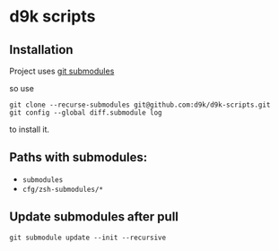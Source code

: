 # d9k scripts

## Installation

Project uses [git submodules](https://git-scm.com/book/en/v2/Git-Tools-Submodules)

so use

```
git clone --recurse-submodules git@github.com:d9k/d9k-scripts.git
git config --global diff.submodule log
```

to install it.

## Paths with submodules:

* `submodules`
* `cfg/zsh-submodules/*`

## Update submodules after pull

```
git submodule update --init --recursive
```
